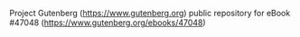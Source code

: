 Project Gutenberg (https://www.gutenberg.org) public repository for eBook #47048 (https://www.gutenberg.org/ebooks/47048)
